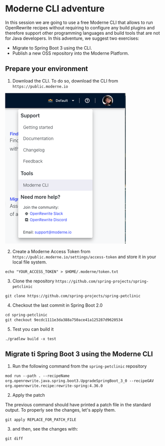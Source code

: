 # Moderne CLI adventure

In this session we are going to use a free Moderne CLI that allows to 
run OpenRewrite recipes without requiring to configure any build plugins
and therefore support other programming languages and build tools that 
are not for Java developers. In this adventure, we suggest two exercises:

- Migrate to Spring Boot 3 using the CLI.
- Publish a new OSS repository into the Moderne Platform. 

## Prepare your environment

1. Download the CLI. To do so, download the CLI from `https://public.moderne.io`

![context menu](assets/cli-download.png)

2. Create a Moderne Access Token from `https://public.moderne.io/settings/access-token`
and store it in your local file system.

```
echo "YOUR_ACCESS_TOKEN" > $HOME/.moderne/token.txt
```

3. Clone the repository `https://github.com/spring-projects/spring-petclinic`

```
git clone https://github.com/spring-projects/spring-petclinic
```

4. Checkout the last commit in Spring Boot 2.0
   
```
cd spring-petclinic
git checkout 9ecdc1111e3da388a750ace41a125287d9620534
```
5. Test you can build it

```
./gradlew build -x test
```

## Migrate ti Spring Boot 3 using the Moderne CLI

1. Run the following command from the `spring-petclinic` repository

```
mod run --path . --recipeName org.openrewrite.java.spring.boot3.UpgradeSpringBoot_3_0 --recipeGAV org.openrewrite.recipe:rewrite-spring:4.36.0
```

2. Apply the patch

The previous command should have printed a patch file in the standard output. To properly see the changes, let's apply them.

```
git apply REPLACE_FOR_PATCH_FILE 
```

3. and then, see the changes with:

```
git diff
```


